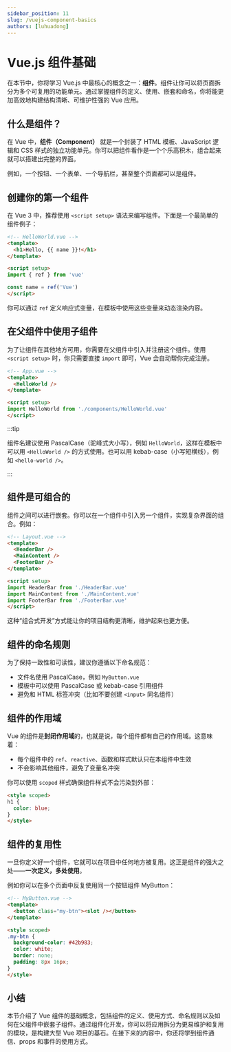 ```yaml
---
sidebar_position: 11
slug: /vuejs-component-basics
authors: [luhuadong]
---
```


# Vue.js 组件基础

在本节中，你将学习 Vue.js 中最核心的概念之一：**组件**。组件让你可以将页面拆分为多个可复用的功能单元。通过掌握组件的定义、使用、嵌套和命名，你将能更加高效地构建结构清晰、可维护性强的 Vue 应用。



## 什么是组件？

在 Vue 中，**组件（Component）** 就是一个封装了 HTML 模板、JavaScript 逻辑和 CSS 样式的独立功能单元。你可以把组件看作是一个个乐高积木，组合起来就可以搭建出完整的界面。

例如，一个按钮、一个表单、一个导航栏，甚至整个页面都可以是组件。



## 创建你的第一个组件

在 Vue 3 中，推荐使用 `<script setup>` 语法来编写组件。下面是一个最简单的组件例子：

```html showLineNumbers
<!-- HelloWorld.vue -->
<template>
  <h1>Hello, {{ name }}!</h1>
</template>

<script setup>
import { ref } from 'vue'

const name = ref('Vue')
</script>
```

你可以通过 `ref` 定义响应式变量，在模板中使用这些变量来动态渲染内容。



## 在父组件中使用子组件

为了让组件在其他地方可用，你需要在父组件中引入并注册这个组件。使用 `<script setup>` 时，你只需要直接 `import` 即可，Vue 会自动帮你完成注册。

```html showLineNumbers
<!-- App.vue -->
<template>
  <HelloWorld />
</template>

<script setup>
import HelloWorld from './components/HelloWorld.vue'
</script>
```

:::tip

组件名建议使用 PascalCase（驼峰式大小写），例如 `HelloWorld`，这样在模板中可以用 `<HelloWorld />` 的方式使用。也可以用 kebab-case（小写短横线），例如 `<hello-world />`。

:::



## 组件是可组合的

组件之间可以进行嵌套。你可以在一个组件中引入另一个组件，实现复杂界面的组合。例如：

```html showLineNumbers
<!-- Layout.vue -->
<template>
  <HeaderBar />
  <MainContent />
  <FooterBar />
</template>

<script setup>
import HeaderBar from './HeaderBar.vue'
import MainContent from './MainContent.vue'
import FooterBar from './FooterBar.vue'
</script>
```

这种“组合式开发”方式能让你的项目结构更清晰，维护起来也更方便。



## 组件的命名规则

为了保持一致性和可读性，建议你遵循以下命名规范：

- 文件名使用 PascalCase，例如 `MyButton.vue`
- 模板中可以使用 PascalCase 或 kebab-case 引用组件
- 避免和 HTML 标签冲突（比如不要创建 `<input>` 同名组件）



## 组件的作用域

Vue 的组件是**封闭作用域**的，也就是说，每个组件都有自己的作用域。这意味着：

- 每个组件中的 `ref`、`reactive`、函数和样式默认只在本组件中生效
- 不会影响其他组件，避免了变量名冲突

你可以使用 `scoped` 样式确保组件样式不会污染到外部：

```html showLineNumbers
<style scoped>
h1 {
  color: blue;
}
</style>
```



## 组件的复用性

一旦你定义好一个组件，它就可以在项目中任何地方被复用。这正是组件的强大之处——**一次定义，多处使用**。

例如你可以在多个页面中反复使用同一个按钮组件 MyButton：

```html showLineNumbers
<!-- MyButton.vue -->
<template>
  <button class="my-btn"><slot /></button>
</template>

<style scoped>
.my-btn {
  background-color: #42b983;
  color: white;
  border: none;
  padding: 8px 16px;
}
</style>
```



## 小结

本节介绍了 Vue 组件的基础概念，包括组件的定义、使用方式、命名规则以及如何在父组件中嵌套子组件。通过组件化开发，你可以将应用拆分为更易维护和复用的模块，是构建大型 Vue 项目的基石。在接下来的内容中，你还将学到组件通信、props 和事件的使用方式。

